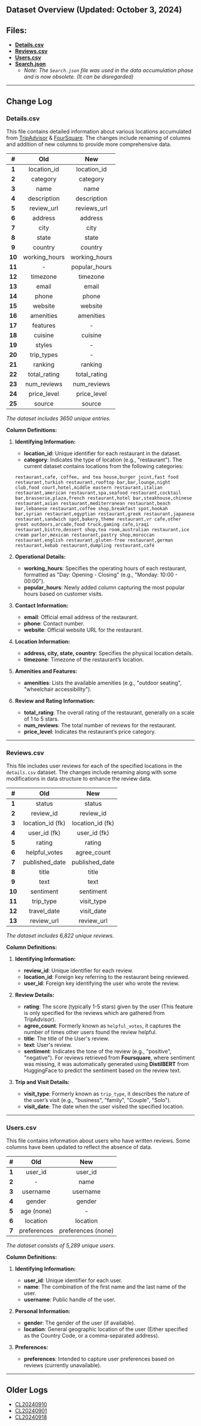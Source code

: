 ## Dataset Overview (Updated: October 3, 2024)

## Files:
- **[Details.csv](https://github.com/kShayanR/pcr/blob/master/datasets/details.csv)**
- **[Reviews.csv](https://github.com/kShayanR/pcr/blob/master/datasets/reviews.csv)**
- **[Users.csv](https://github.com/kShayanR/pcr/blob/master/datasets/users.csv)**
- **[Search.json](https://github.com/kShayanR/pcr/blob/master/datasets/search.json)**
  - *Note: The `Search.json` file was used in the data accumulation phase and is now obsolete. (It can be disregarded)*

---

## Change Log

### **Details.csv**

This file contains detailed information about various locations accumulated from [TripAdvisor](https://tripadvisor.com) & [FourSquare](https://foursquare.com). The changes include renaming of columns and addition of new columns to provide more comprehensive data.

| **#**  |    **Old**    |    **New**    |
| :----: | :-----------: | :-----------: |
| **1**  |  location_id  |  location_id  |
| **2**  |   category    |   category    |
| **3**  |     name      |     name      |
| **4**  |  description  |  description  |
| **5**  |  review_url   |  reviews_url  |
| **6**  |    address    |    address    |
| **7**  |     city      |     city      |
| **8**  |     state     |     state     |
| **9**  |    country    |    country    |
| **10** | working_hours | working_hours |
| **11** |       -       | popular_hours |
| **12** |   timezone    |   timezone    |
| **13** |     email     |     email     |
| **14** |     phone     |     phone     |
| **15** |    website    |    website    |
| **16** |   amenities   |   amenities   |
| **17** |   features    |       -       |
| **18** |    cuisine    |    cuisine    |
| **19** |    styles     |       -       |
| **20** |  trip_types   |       -       |
| **21** |    ranking    |    ranking    |
| **22** | total_rating  | total_rating  |
| **23** |  num_reviews  |  num_reviews  |
| **24** |  price_level  |  price_level  |
| **25** |    source     |    source     |

*The dataset includes 3650 unique entries.*


**Column Definitions:**

1. **Identifying Information:**
   - **location_id**: Unique identifier for each restaurant in the dataset.
   - **category**: Indicates the type of location (e.g., "restaurant"). The current dataset contains locations from the following categories:
   ```
   restaurant,cafe, coffee, and tea house,burger joint,fast food restaurant,turkish restaurant,rooftop bar,bar,lounge,night club,food court,hotel,middle eastern restaurant,italian restaurant,american restaurant,spa,seafood restaurant,cocktail bar,brasserie,plaza,french restaurant,hotel bar,steakhouse,chinese restaurant,asian restaurant,mediterranean restaurant,beach bar,lebanese restaurant,coffee shop,breakfast spot,hookah bar,syrian restaurant,egyptian restaurant,greek restaurant,japanese restaurant,sandwich spot,bakery,theme restaurant,vr cafe,other great outdoors,arcade,food truck,gaming cafe,iraqi restaurant,bistro,dessert shop,tea room,australian restaurant,ice cream parlor,mexican restaurant,pastry shop,moroccan restaurant,english restaurant,gluten-free restaurant,german restaurant,kebab restaurant,dumpling restaurant,café
   ```

2. **Operational Details:**
   - **working_hours**: Specifies the operating hours of each restaurant, formatted as "Day: Opening - Closing" (e.g., "Monday: 10:00 - 00:00").
   - **popular_hours**: Newly added column capturing the most popular hours based on customer visits.

3. **Contact Information:**
   - **email**: Official email address of the restaurant.
   - **phone**: Contact number.
   - **website**: Official website URL for the restaurant.

4. **Location Information:**
   - **address, city, state, country**: Specifies the physical location details.
   - **timezone**: Timezone of the restaurant’s location.

5. **Amenities and Features:**
   - **amenities**: Lists the available amenities (e.g., "outdoor seating", "wheelchair accessibility").

6. **Review and Rating Information:**
   - **total_rating**: The overall rating of the restaurant, generally on a scale of 1 to 5 stars.
   - **num_reviews**: The total number of reviews for the restaurant.
   - **price_level**: Indicates the restaurant’s price category.

---

### **Reviews.csv**

This file includes user reviews for each of the specified locations in the `details.csv` dataset. The changes include renaming along with some modifications in data structure to enhance the review data.

| **#**  |     **Old**      |     **New**      |
| :----: | :--------------: | :--------------: |
| **1**  |      status      |      status      |
| **2**  |    review_id     |    review_id     |
| **3**  | location_id (fk) | location_id (fk) |
| **4**  |   user_id (fk)   |   user_id (fk)   |
| **5**  |      rating      |      rating      |
| **6**  |  helpful_votes   |   agree_count    |
| **7**  |  published_date  |  published_date  |
| **8**  |      title       |      title       |
| **9**  |       text       |       text       |
| **10** |    sentiment     |    sentiment     |
| **11** |    trip_type     |    visit_type    |
| **12** |   travel_date    |    visit_date    |
| **13** |    review_url    |    review_url    |

*The dataset includes 6,822 unique reviews.*

**Column Definitions:**

1. **Identifying Information:**
   - **review_id**: Unique identifier for each review.
   - **location_id**: Foreign key referring to the restaurant being reviewed.
   - **user_id**: Foreign key identifying the user who wrote the review.

2. **Review Details:**
   - **rating**: The score (typically 1-5 stars) given by the user (This feature is only specified for the reviews which are gathered from TripAdvisor).
   - **agree_count**: Formerly known as `helpful_votes`, it captures the number of times other users found the review helpful.
   - **title**: The title of the User's review.
   - **text**: User's review.
   - **sentiment**: Indicates the tone of the review (e.g., "positive", "negative"). For reviews retrieved from **Foursquare**, where sentiment was missing, it was automatically generated using **DistilBERT** from HuggingFace to predict the sentiment based on the review text.

3. **Trip and Visit Details:**
   - **visit_type**: Formerly known as `trip_type`, it describes the nature of the user’s visit (e.g., "business", "family", "Couple", "Solo").
   - **visit_date**: The date when the user visited the specified location.

---

### **Users.csv**

This file contains information about users who have written reviews. Some columns have been updated to reflect the absence of data.

| **#** |   **Old**   |      **New**       |
| :---: | :---------: | :----------------: |
| **1** |   user_id   |      user_id       |
| **2** |      -      |        name        |
| **3** |  username   |      username      |
| **4** |   gender    |       gender       |
| **5** | age (none)  |         -          |
| **6** |  location   |      location      |
| **7** | preferences | preferences (none) |

*The dataset consists of 5,289 unique users.*

**Column Definitions:**

1. **Identifying Information:**
   - **user_id**: Unique identifier for each user.
   - **name**: The combination of the first name and the last name of the user.
   - **username**: Public handle of the user.

2. **Personal Information:**
   - **gender**: The gender of the user (if available).
   - **location**: General geographic location of the user (Either specified as the Country Code, or a comma-separated address).

3. **Preferences:**
   - **preferences**: Intended to capture user preferences based on reviews (currently unavailable).

---

## Older Logs
- [CL20240910](https://github.com/kShayanR/pcr/blob/master/datasets/logs/CL20240910.md)
- [CL20240901](https://github.com/kShayanR/pcr/blob/master/datasets/logs/CL20240901.md)
- [CL20240918](https://github.com/kShayanR/pcr/blob/master/datasets/logs/CL20240918.md)
